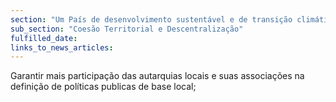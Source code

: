 ```yaml
---
section: "Um País de desenvolvimento sustentável e de transição climática"
sub_section: "Coesão Territorial e Descentralização"
fulfilled_date:
links_to_news_articles:
---
```


Garantir mais participação das autarquias locais e suas associações na definição de políticas publicas de base local;